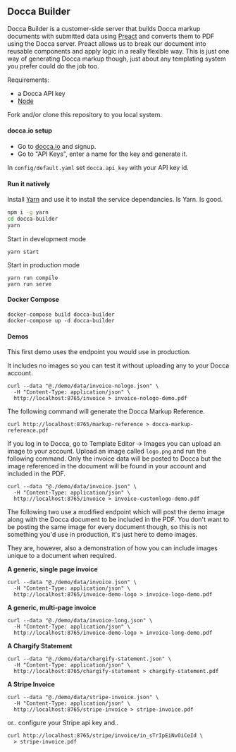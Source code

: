 Docca Builder
-------------

Docca Builder is a customer-side server that builds Docca markup documents with submitted data using [Preact](https://preactjs.com/) and converts them to PDF using the Docca server. Preact allows us to break our document into reusable components and apply logic in a really flexible way. This is just one way of generating Docca markup though, just about any templating system you prefer could do the job too.

Requirements:

- a Docca API key
- [Node](https://nodejs.org/)

Fork and/or clone this repository to you local system.

#### docca.io setup

- Go to [docca.io](https://docca.io) and signup.
- Go to "API Keys", enter a name for the key and generate it.

In `config/default.yaml` set `docca.api_key` with your API key id.

#### Run it natively

Install [Yarn](https://yarnpkg.com/) and use it to install the service dependancies. Is Yarn. Is good.
```bash
npm i -g yarn
cd docca-builder
yarn
```

Start in development mode

```
yarn start
```

Start in production mode
```
yarn run compile
yarn run serve
```

#### Docker Compose
```
docker-compose build docca-builder
docker-compose up -d docca-builder
```

#### Demos

This first demo uses the endpoint you would use in production.

It includes no images so you can test it without uploading any to your Docca
account.
```
curl --data "@./demo/data/invoice-nologo.json" \
  -H "Content-Type: application/json" \
  http://localhost:8765/invoice > invoice-nologo-demo.pdf
```

The following command will generate the Docca Markup Reference.
```
curl http://localhost:8765/markup-reference > docca-markup-reference.pdf
```

If you log in to Docca, go to Template Editor -> Images you can upload an image
to your account. Upload an image called `logo.png` and run the following command.
Only the invoice data will be posted to Docca but the image referenced in the
document will be found in your account and included in the PDF.
```
curl --data "@./demo/data/invoice.json" \
  -H "Content-Type: application/json" \
  http://localhost:8765/invoice > invoice-customlogo-demo.pdf
```

The following two use a modified endpoint which will post the demo image along
with the Docca document to be included in the PDF. You don't want to be posting
the same image for every document though, so this is not something you'd use in
production, it's just here to demo images.

They are, however, also a demonstration of how you can include images unique to
a document when required.

**A generic, single page invoice**
```
curl --data "@./demo/data/invoice.json" \
  -H "Content-Type: application/json" \
  http://localhost:8765/invoice-demo-logo > invoice-logo-demo.pdf
```

**A generic, multi-page invoice**
```
curl --data "@./demo/data/invoice-long.json" \
  -H "Content-Type: application/json" \
  http://localhost:8765/invoice-demo-logo > invoice-long-demo.pdf
```

**A Chargify Statement**
```
curl --data "@./demo/data/chargify-statement.json" \
  -H "Content-Type: application/json" \
  http://localhost:8765/chargify-statement > chargify-statement.pdf
```

**A Stripe Invoice**
```
curl --data "@./demo/data/stripe-invoice.json" \
  -H "Content-Type: application/json" \
  http://localhost:8765/stripe-invoice > stripe-invoice.pdf
```
or.. configure your Stripe api key and..
```
curl http://localhost:8765/stripe/invoice/in_sTrIpEiNvOiCeId \
  > stripe-invoice.pdf
```
